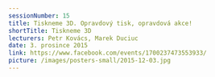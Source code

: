 ```yaml
---
sessionNumber: 15
title: Tiskneme 3D. Opravdový tisk, opravdová akce!
shortTitle: Tiskneme 3D
lecturers: Petr Kovács, Marek Duciuc
date: 3. prosince 2015
link: https://www.facebook.com/events/1700237473553933/
picture: /images/posters-small/2015-12-03.jpg
---
```

